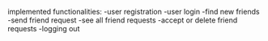 implemented functionalities:
-user registration
-user login
-find new friends
-send friend request
-see all friend requests
-accept or delete friend requests
-logging out
